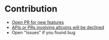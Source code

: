 # Contribution


- [Open PR for new features](https://github.com/AreaLayer/HyperArm/blob/main/.github/ISSUE_TEMPLATE/new-feature.md)
- [APIs or PRs involving altcoins will be declined](https://github.com/AreaLayer/HyperArm/blob/main/.github/ISSUE_TEMPLATE/bug_report.md)
- Open "Issues" if you found bug


